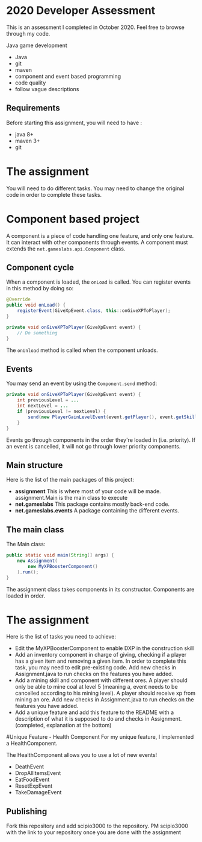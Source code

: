# 2020 Developer Assessment
This is an assessment I completed in October 2020. Feel free to browse through my code.

Java game development
- Java
- git
- maven
- component and event based programming
- code quality
- follow vague descriptions

## Requirements
Before starting this assignment, you will need to have :
- java 8+
- maven 3+
- git

# The assignment
You will need to do different tasks. You may need to change the original code in order to complete these tasks.


# Component based project
A component is a piece of code handling one feature, and only one feature.
It can interact with other components through events.
A component must extends the `net.gameslabs.api.Component` class.

## Component cycle
When a component is loaded, the `onLoad` is called. You can register events in this method by doing so:
```java
@Override
public void onLoad() {
    registerEvent(GiveXpEvent.class, this::onGiveXPToPlayer);
}

private void onGiveXPToPlayer(GiveXpEvent event) {
    // Do something
}
```
The `onUnload` method is called when the component unloads.

## Events
You may send an event by using the `Component.send` method:
```java
private void onGiveXPToPlayer(GiveXpEvent event) {
    int previousLevel = ...
    int nextLevel = ...
    if (previousLevel != nextLevel) {
        send(new PlayerGainLevelEvent(event.getPlayer(), event.getSkill(), nextLevel));
    }
}
```
Events go through components in the order they're loaded in (i.e. priority). If an event is cancelled, it will not go through lower priority components.

## Main structure
Here is the list of the main packages of this project:
- **assignment** This is where most of your code will be made. assignment.Main is the main class to execute
- **net.gameslabs** This package contains mostly back-end code.
- **net.gameslabs.events**  A package containing the different events.

## The main class
The Main class:
```java
public static void main(String[] args) {
    new Assignment(
        new MyXPBoosterComponent()
    ).run();
}
```
The assignment class takes components in its constructor. Components are loaded in order.

# The assignment
Here is the list of tasks you need to achieve:
- Edit the MyXPBoosterComponent to enable DXP in the construction skill
- Add an inventory component in charge of giving, checking if a player has a given item and removing a given item.
    In order to complete this task, you may need to edit pre-existing code.
    Add new checks in Assignment.java to run checks on the features you have added.
- Add a mining skill and component with different ores. A player should only be able to mine coal at level 5 (meaning a, event needs to be cancelled according to his mining level). A player should receive xp from mining an ore.
    Add new checks in Assignment.java to run checks on the features you have added.
- Add a unique feature and add this feature to the README with a description of what it is supposed to do and checks in Assignment.
    (completed, explanation at the bottom)
    
    
#Unique Feature - Health Component
For my unique feature, I implemented a HealthComponent. 

The HealthComponent allows you to use a lot of new events!
- DeathEvent
- DropAllItemsEvent
- EatFoodEvent
- ResetExpEvent
- TakeDamageEvent

## Publishing
Fork this repository and add scipio3000 to the repository. PM scipio3000 with the link to your repository once you are done with the assignment